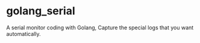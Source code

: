 # golang_serial
A serial monitor coding with Golang, Capture the special logs that you want automatically.
